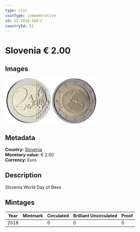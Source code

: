 ```yaml
---
type: coin
coinType: commemorative
id: SI-2018-200-C
countryId: SI
---
```


# Slovenia € 2.00

## Images

<img src="../../Images/common-2007-200.png" height="150" alt="Front image"><img src="Images/SI-2018-200.png" height="150" alt="Back image">

## Metadata

**Country:** [Slovenia](../../Countries/Slovenia/index.md)\
**Monetary value:** € 2.00\
**Currency:** Euro

## Description
Slovenia World Day of Bees

## Mintages

| Year | Mintmark | Circulated | Brilliant Uncirculated | Proof |
| ---- | -------- | ---------- | ---------------------- | ----- |
| 2018 | | 0 | 0 | 0 |

